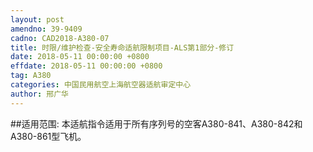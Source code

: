 ```yaml
---
layout: post
amendno: 39-9409
cadno: CAD2018-A380-07
title: 时限/维护检查-安全寿命适航限制项目-ALS第1部分-修订
date: 2018-05-11 00:00:00 +0800
effdate: 2018-05-11 00:00:00 +0800
tag: A380
categories: 中国民用航空上海航空器适航审定中心
author: 邢广华
---
```


##适用范围:
本适航指令适用于所有序列号的空客A380-841、A380-842和A380-861型飞机。

